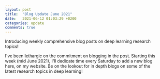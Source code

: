 ```yaml
---
layout: post
title:  "Blog Update June 2021"
date:   2021-06-12 01:03:29 +0200
categories: update
comments: true
---
```

Introducing weekly comprehensive blog posts on deep learning research topics!

<!--more-->
I've been lethargic on the commitment on blogging in the post. Starting this week (mid June 2021), I'll dedicate time every Saturday to add a new blog here, on my website. Be on the lookout for in depth blogs on some of the latest research topics in deep learning!   
